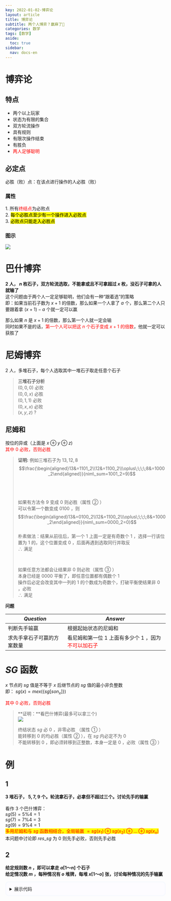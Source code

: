 ```yaml
---
key: 2022-01-02-博弈论
layout: article
title: 博弈论
subtitle: 两个人博弈？赢麻了🤔
categories: 数学
tags: [数学]
aside:
  toc: true
sidebar:
  nav: docs-en
---
```


# 博弈论

## 特点

<ul>
  <li>两个以上玩家</li>
  <li>状态为有限的集合</li>
  <li>双方轮流操作</li>
  <li>具有规则</li>
  <li>有限次操作结束</li>  
  <li>有胜负</li>
  <li><span style="color: red;">两人足够聪明</span></li>
</ul>

## 必定点

必胜（败）点：在该点进行操作的人必胜（败）

### 属性

$1.$ 所有<span style="color: red;">终结点</span>为必败点\
$2.$ <mark>每个必胜点至少有一个操作进入必败点</mark>\
$3.$ <mark>必败点只能走入必胜点</mark>

### 图示

<img src="https://s2.loli.net/2022/01/02/XPn3aRLEVf8j9tW.png">




# 巴什博弈

**$2$ 人， $n$ 枚石子，双方轮流选取，不能拿或且不可拿超过 $x$ 枚，没石子可拿的人就输了**\
这个问题由于两个人一定足够聪明，他们会有一种“跟着选”的策略\
即：如果当前石子数为 $x+1$ 的倍数，那么如果一个人拿了 $a$ 个，那么第二个人只要跟着拿 $(x+1)-a$ 个就一定可以赢

那么如果 $n$ 是 $x+1$ 的倍数，那么第一个人就一定会输\
同时如果不是的话，<span style="color: red;">第一个人可以把这 $n$ 个石子变成 $x+1$ 的倍数</span>，他就一定可以获胜了



# 尼姆博弈

$2$ 人，多堆石子，每个人选取其中一堆石子取走任意个石子

> **三堆石子分析**\
> $(0,0,0)$ 必败\
> $(0,0,x)$ 必胜\
> $(0,1,1)$ 必败\
> $(0,x,x)$ 必败\
> $(x,y,z)$ $?$

## 尼姆和

按位的异或（上面是 $x\oplus y\oplus z$)\
<span style="color: red;">其中 $0$ 必败，否则必胜</span>

> **证明:**
> 例如三堆石子为 $13,12,8$\
> $$\frac{\begin{aligned}13&=1101_2\\12&=1100_2\\\oplus\;\;\;\;8&=1000_2\end{aligned}}{nim\_sum=1001_2=9}$$<br>
>
> <br>
>
> 如果有方法令 $9$ 变成 $0$ 则必胜（属性 $②$ ）\
> 可以令第一个数变成 $0100$ ，则\
> $$\frac{\begin{aligned}13&=0100_2\\12&=1100_2\\\oplus\;\;\;\;8&=1000_2\end{aligned}}{nim\_sum=0000_2=0}$$\
> 朴素做法：结果从前往后，第一个 $1$ 上面一定是有奇数个 $1$ ，选择一行该位置为 $1$ 的，这个位置变成 $0$ ，后面再遇到选取同行并取反\
> $\therefore$ 满足<br>
>
> <br>
>
> 如果任意方法都会让结果非 $0$ 则必败（属性 $③$ ）\
> 本身已经是 $0000$ 平衡了，即任意位置都有偶数个 $1$\
> 操作后必定会改变其中一列的 $1$ 的个数成为奇数个，打破平衡使结果非 $0$ ，必败\
> $\therefore$ 满足



**问题**

| $Question$                 | $Answer$                                                     |
| -------------------------- | ------------------------------------------------------------ |
| 判断先手输赢               | 根据起始状态的尼姆和                                         |
| 求先手拿石子可赢的方案数量 | 看尼姆和第一位 $1$ 上面有多少个 $1$ ，因为<span style="color: red;">不可以加石子</span> |



# $SG$ 函数

$x$ 节点的 $sg$ 值是不等于 $x$ 后继节点的 $sg$ 值的最小非负整数\
即： $sg(x)=mex(\{sg[son_x]\})$

<span style="color: red;">其中 $0$ 必败，否则必胜</span>

> **证明：**看巴什博弈(最多可以拿三个)\
> <img src="https://s2.loli.net/2022/01/02/NUyx4wjbIA1tYnd.png">
>
> 终结状态 $sg$ 必 $0$ ，非零必胜 （属性 $①$ ）\
> 能转移到 $0$ 的均必胜（属性 $②$ ），在 $sg$ 内必定不为 $0$\
> 不能转移到 $0$ ，即必须转移到正整数，本身一定是 $0$ ，必败（属性 $③$ ）

# 例

## $1$

**$3$ 堆石子， $5,7,9$ 个。轮流拿石子，必拿但不超过三个。讨论先手的输赢**\
\
看作 $3$ 个巴什博弈：\
$sg(5)=5\%4=1$\
$sg(7)=7\%4=3$\
$sg(9)=9\%4=1$\
<mark><span style="color: red;">多用尼姆和与 $sg$ 函数相结合，全局输赢 $=sg(x_1)\oplus sg(x_2)\oplus\dots\oplus sg(x_n)$</span></mark>\
本问题中讨论即 $res\_sg$ 为 $0$ 则先手必败，否则先手必胜

## $2$

**给定规则数 $n$ ，即可以拿走 $a[1～n]$ 个石子**\
**给定情况数 $m$ ，每种情况有 $o$ 堆牌，每堆 $x[1～o]$ 张，讨论每种情况的先手输赢**


<details style="
	display: block;
	border-radius: 10px;
	padding: 10px;
	background: #FDFCFF;
	border: 3px solid #F6F9FE;
">
<summary>展示代码</summary>
<br>
程序采用记忆化搜索

```cpp
int n, m;   // 规则数，情况数
int a[100]; // 规则

int sg[10001];
inline int SG ( int all ) {
        bool vis[101] = {0};
        for ( int i = 0; i < n; i ++ ) {
                int remain = all - a[i]; // 剩余的石子数
                if (remain < 0) break;   // 少于0个不存在
                if ( sg[remain] == -1 ) sg[remain] = SG(remain); // 继续递归子状态的sg值
                vis[sg[remain]] = 1;     // 子状态sg值标记一下
        }
        for ( int i = 0; ; i ++ ) if ( !vis[i] ) return i; // sg定义
}

int main () {
        cin >> n; 
        for ( int i = 0; i < n; i ++ ) cin >> a[i];
        
        sort(a, a + n); // 可以在sg内部选取拿走的石子数量上进行 break 优化
        memset(sg, -1, sizeof sg);
        sg[0] = 0;

        cin >> m; while ( m -- ) {
                int res_sg = 0;

                int o; cin >> o; while ( o -- ) {
                        int x; cin >> x;
                        if ( x == -1 ) sg[x] = SG(x);
                        res_sg ^= sg[x];
                }

                if ( res_sg == 0 ) cout << "先手必败" << endl;
                else cout << "先手必胜" << endl;
        }
}
```
</details>
